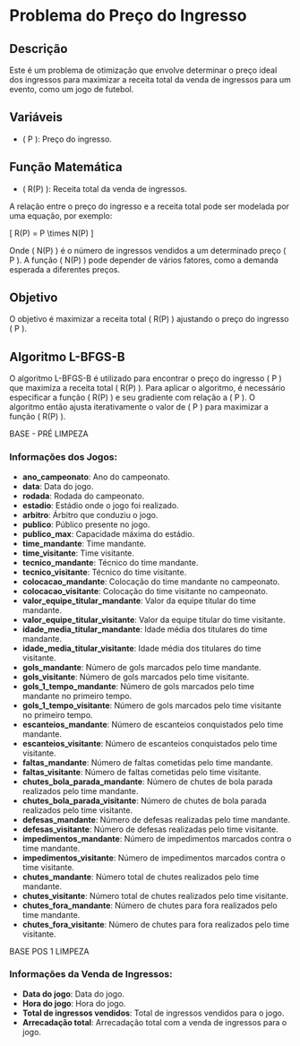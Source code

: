 # Problema do Preço do Ingresso

## Descrição
Este é um problema de otimização que envolve determinar o preço ideal dos ingressos para maximizar a receita total da venda de ingressos para um evento, como um jogo de futebol.

## Variáveis
- \( P \): Preço do ingresso.

## Função Matemática
- \( R(P) \): Receita total da venda de ingressos.

A relação entre o preço do ingresso e a receita total pode ser modelada por uma equação, por exemplo:

\[
R(P) = P \times N(P)
\]

Onde \( N(P) \) é o número de ingressos vendidos a um determinado preço \( P \). A função \( N(P) \) pode depender de vários fatores, como a demanda esperada a diferentes preços.

## Objetivo
O objetivo é maximizar a receita total \( R(P) \) ajustando o preço do ingresso \( P \).

## Algoritmo L-BFGS-B
O algoritmo L-BFGS-B é utilizado para encontrar o preço do ingresso \( P \) que maximiza a receita total \( R(P) \). Para aplicar o algoritmo, é necessário especificar a função \( R(P) \) e seu gradiente com relação a \( P \). O algoritmo então ajusta iterativamente o valor de \( P \) para maximizar a função \( R(P) \).


BASE - PRÉ LIMPEZA

### Informações dos Jogos:
- **ano_campeonato**: Ano do campeonato.
- **data**: Data do jogo.
- **rodada**: Rodada do campeonato.
- **estadio**: Estádio onde o jogo foi realizado.
- **arbitro**: Árbitro que conduziu o jogo.
- **publico**: Público presente no jogo.
- **publico_max**: Capacidade máxima do estádio.
- **time_mandante**: Time mandante.
- **time_visitante**: Time visitante.
- **tecnico_mandante**: Técnico do time mandante.
- **tecnico_visitante**: Técnico do time visitante.
- **colocacao_mandante**: Colocação do time mandante no campeonato.
- **colocacao_visitante**: Colocação do time visitante no campeonato.
- **valor_equipe_titular_mandante**: Valor da equipe titular do time mandante.
- **valor_equipe_titular_visitante**: Valor da equipe titular do time visitante.
- **idade_media_titular_mandante**: Idade média dos titulares do time mandante.
- **idade_media_titular_visitante**: Idade média dos titulares do time visitante.
- **gols_mandante**: Número de gols marcados pelo time mandante.
- **gols_visitante**: Número de gols marcados pelo time visitante.
- **gols_1_tempo_mandante**: Número de gols marcados pelo time mandante no primeiro tempo.
- **gols_1_tempo_visitante**: Número de gols marcados pelo time visitante no primeiro tempo.
- **escanteios_mandante**: Número de escanteios conquistados pelo time mandante.
- **escanteios_visitante**: Número de escanteios conquistados pelo time visitante.
- **faltas_mandante**: Número de faltas cometidas pelo time mandante.
- **faltas_visitante**: Número de faltas cometidas pelo time visitante.
- **chutes_bola_parada_mandante**: Número de chutes de bola parada realizados pelo time mandante.
- **chutes_bola_parada_visitante**: Número de chutes de bola parada realizados pelo time visitante.
- **defesas_mandante**: Número de defesas realizadas pelo time mandante.
- **defesas_visitante**: Número de defesas realizadas pelo time visitante.
- **impedimentos_mandante**: Número de impedimentos marcados contra o time mandante.
- **impedimentos_visitante**: Número de impedimentos marcados contra o time visitante.
- **chutes_mandante**: Número total de chutes realizados pelo time mandante.
- **chutes_visitante**: Número total de chutes realizados pelo time visitante.
- **chutes_fora_mandante**: Número de chutes para fora realizados pelo time mandante.
- **chutes_fora_visitante**: Número de chutes para fora realizados pelo time visitante.

BASE POS 1 LIMPEZA


### Informações da Venda de Ingressos:
- **Data do jogo**: Data do jogo.
- **Hora do jogo**: Hora do jogo.
- **Total de ingressos vendidos**: Total de ingressos vendidos para o jogo.
- **Arrecadação total**: Arrecadação total com a venda de ingressos para o jogo.
